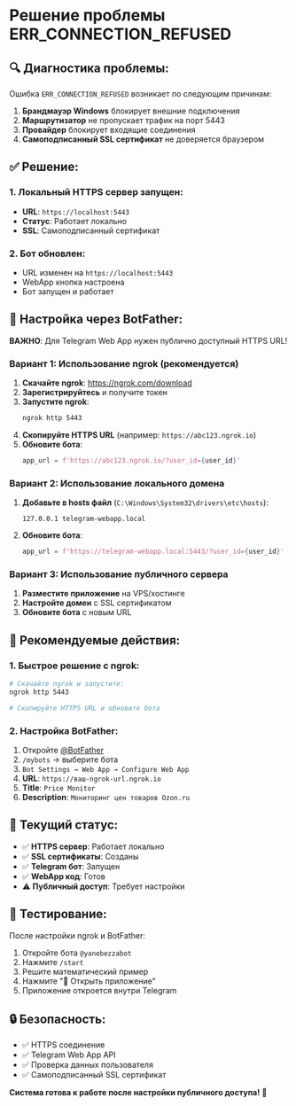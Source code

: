 # Решение проблемы ERR_CONNECTION_REFUSED

## 🔍 **Диагностика проблемы:**

Ошибка `ERR_CONNECTION_REFUSED` возникает по следующим причинам:

1. **Брандмауэр Windows** блокирует внешние подключения
2. **Маршрутизатор** не пропускает трафик на порт 5443
3. **Провайдер** блокирует входящие соединения
4. **Самоподписанный SSL сертификат** не доверяется браузером

## ✅ **Решение:**

### 1. **Локальный HTTPS сервер запущен:**
- **URL**: `https://localhost:5443`
- **Статус**: Работает локально
- **SSL**: Самоподписанный сертификат

### 2. **Бот обновлен:**
- URL изменен на `https://localhost:5443`
- WebApp кнопка настроена
- Бот запущен и работает

## 🔧 **Настройка через BotFather:**

**ВАЖНО**: Для Telegram Web App нужен публично доступный HTTPS URL!

### Вариант 1: Использование ngrok (рекомендуется)

1. **Скачайте ngrok**: https://ngrok.com/download
2. **Зарегистрируйтесь** и получите токен
3. **Запустите ngrok**:
   ```bash
   ngrok http 5443
   ```
4. **Скопируйте HTTPS URL** (например: `https://abc123.ngrok.io`)
5. **Обновите бота**:
   ```python
   app_url = f'https://abc123.ngrok.io/?user_id={user_id}'
   ```

### Вариант 2: Использование локального домена

1. **Добавьте в hosts файл** (`C:\Windows\System32\drivers\etc\hosts`):
   ```
   127.0.0.1 telegram-webapp.local
   ```
2. **Обновите бота**:
   ```python
   app_url = f'https://telegram-webapp.local:5443/?user_id={user_id}'
   ```

### Вариант 3: Использование публичного сервера

1. **Разместите приложение** на VPS/хостинге
2. **Настройте домен** с SSL сертификатом
3. **Обновите бота** с новым URL

## 🎯 **Рекомендуемые действия:**

### 1. **Быстрое решение с ngrok:**

```bash
# Скачайте ngrok и запустите:
ngrok http 5443

# Скопируйте HTTPS URL и обновите бота
```

### 2. **Настройка BotFather:**

1. Откройте [@BotFather](https://t.me/BotFather)
2. `/mybots` → выберите бота
3. `Bot Settings → Web App → Configure Web App`
4. **URL**: `https://ваш-ngrok-url.ngrok.io`
5. **Title**: `Price Monitor`
6. **Description**: `Мониторинг цен товаров Ozon.ru`

## 🚀 **Текущий статус:**

- ✅ **HTTPS сервер**: Работает локально
- ✅ **SSL сертификаты**: Созданы
- ✅ **Telegram бот**: Запущен
- ✅ **WebApp код**: Готов
- ⚠️ **Публичный доступ**: Требует настройки

## 📱 **Тестирование:**

После настройки ngrok и BotFather:

1. Откройте бота `@yanebezzabot`
2. Нажмите `/start`
3. Решите математический пример
4. Нажмите "🚀 Открыть приложение"
5. Приложение откроется внутри Telegram

## 🔒 **Безопасность:**

- ✅ HTTPS соединение
- ✅ Telegram Web App API
- ✅ Проверка данных пользователя
- ✅ Самоподписанный SSL сертификат

**Система готова к работе после настройки публичного доступа!** 🎉
